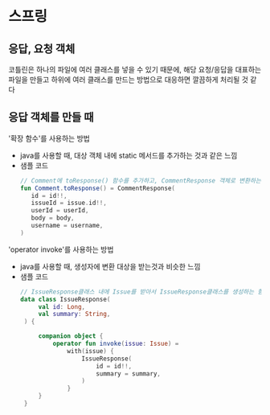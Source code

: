 # 스프링

## 응답, 요청 객체 
코틀린은 하나의 파일에 여러 클래스를 넣을 수 있기 때문에, 해당 요청/응답을 대표하는 파일을 만들고 하위에 여러 클래스를 만드는 방법으로 대응하면 깔끔하게 처리될 것 같다

## 응답 객체를 만들 때
'확장 함수'를 사용하는 방법
- java를 사용할 때, 대상 객체 내에 static 메서드를 추가하는 것과 같은 느낌
- 샘플 코드
   ```kotlin
   // Comment에 toResponse() 함수를 추가하고, CommentResponse 객체로 변환하는 기능을 추가
   fun Comment.toResponse() = CommentResponse(
      id = id!!,
      issueId = issue.id!!,
      userId = userId,
      body = body,
      username = username,
   )
   ```

'operator invoke'를 사용하는 방법
- java를 사용할 때, 생성자에 변환 대상을 받는것과 비슷한 느낌
- 샘플 코드
   ```kotlin
   // IssueResponse클래스 내에 Issue를 받아서 IssueResponse클래스를 생성하는 함수 추가
   data class IssueResponse(
        val id: Long,
        val summary: String,
    ) {

        companion object {
            operator fun invoke(issue: Issue) =
                with(issue) {
                    IssueResponse(
                        id = id!!,
                        summary = summary,
                    )
                }
        }
    }
   ```